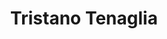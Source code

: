 ---
category: Alumni
layout: lab_member
photo: placeholder.png
social: {}
title: Tristano Tenaglia
---